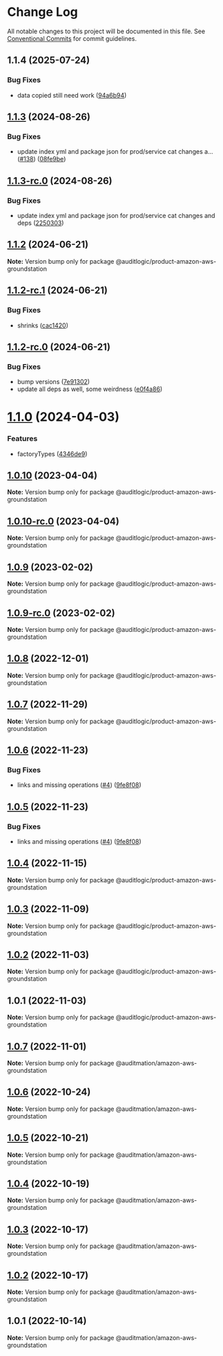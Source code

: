 # Change Log

All notable changes to this project will be documented in this file.
See [Conventional Commits](https://conventionalcommits.org) for commit guidelines.

## 1.1.4 (2025-07-24)


### Bug Fixes

* data copied still need work ([94a6b94](https://github.com/zerobias-org/product/commit/94a6b942fb0516367548599d739529536132755a))





## [1.1.3](https://github.com/auditlogic/product/compare/@auditlogic/product-amazon-aws-groundstation@1.1.2...@auditlogic/product-amazon-aws-groundstation@1.1.3) (2024-08-26)


### Bug Fixes

* update index yml and package json for prod/service cat changes a… ([#138](https://github.com/auditlogic/product/issues/138)) ([08fe9be](https://github.com/auditlogic/product/commit/08fe9beb1c8457462a19bc69caa02e6212d97e1a))





## [1.1.3-rc.0](https://github.com/auditlogic/product/compare/@auditlogic/product-amazon-aws-groundstation@1.1.2...@auditlogic/product-amazon-aws-groundstation@1.1.3-rc.0) (2024-08-26)


### Bug Fixes

* update index yml and package json for prod/service cat changes and deps ([2250303](https://github.com/auditlogic/product/commit/225030363a363608240135b7ebed386b28f01e4b))





## [1.1.2](https://github.com/auditlogic/product/compare/@auditlogic/product-amazon-aws-groundstation@1.1.2-rc.1...@auditlogic/product-amazon-aws-groundstation@1.1.2) (2024-06-21)

**Note:** Version bump only for package @auditlogic/product-amazon-aws-groundstation





## [1.1.2-rc.1](https://github.com/auditlogic/product/compare/@auditlogic/product-amazon-aws-groundstation@1.1.2-rc.0...@auditlogic/product-amazon-aws-groundstation@1.1.2-rc.1) (2024-06-21)


### Bug Fixes

* shrinks ([cac1420](https://github.com/auditlogic/product/commit/cac14200fefcd8183ab69fe89a47bd3f70f563e9))





## [1.1.2-rc.0](https://github.com/auditlogic/product/compare/@auditlogic/product-amazon-aws-groundstation@1.1.0...@auditlogic/product-amazon-aws-groundstation@1.1.2-rc.0) (2024-06-21)


### Bug Fixes

* bump versions ([7e91302](https://github.com/auditlogic/product/commit/7e913023b8b312150ed7762c32fbbe616be71de5))
* update all deps as well, some weirdness ([e0f4a86](https://github.com/auditlogic/product/commit/e0f4a864714e2d3de6bbf3da014d5312fe53be2f))





# [1.1.0](https://github.com/auditlogic/product/compare/@auditlogic/product-amazon-aws-groundstation@1.0.10...@auditlogic/product-amazon-aws-groundstation@1.1.0) (2024-04-03)


### Features

* factoryTypes ([4346de9](https://github.com/auditlogic/product/commit/4346de92693aee892fccf725338ffc7b80ab182b))





## [1.0.10](https://github.com/auditlogic/product/compare/@auditlogic/product-amazon-aws-groundstation@1.0.9...@auditlogic/product-amazon-aws-groundstation@1.0.10) (2023-04-04)

**Note:** Version bump only for package @auditlogic/product-amazon-aws-groundstation





## [1.0.10-rc.0](https://github.com/auditlogic/product/compare/@auditlogic/product-amazon-aws-groundstation@1.0.9...@auditlogic/product-amazon-aws-groundstation@1.0.10-rc.0) (2023-04-04)

**Note:** Version bump only for package @auditlogic/product-amazon-aws-groundstation





## [1.0.9](https://github.com/auditlogic/product/compare/@auditlogic/product-amazon-aws-groundstation@1.0.8...@auditlogic/product-amazon-aws-groundstation@1.0.9) (2023-02-02)

**Note:** Version bump only for package @auditlogic/product-amazon-aws-groundstation





## [1.0.9-rc.0](https://github.com/auditlogic/product/compare/@auditlogic/product-amazon-aws-groundstation@1.0.8...@auditlogic/product-amazon-aws-groundstation@1.0.9-rc.0) (2023-02-02)

**Note:** Version bump only for package @auditlogic/product-amazon-aws-groundstation





## [1.0.8](https://github.com/auditlogic/product/compare/@auditlogic/product-amazon-aws-groundstation@1.0.7...@auditlogic/product-amazon-aws-groundstation@1.0.8) (2022-12-01)

**Note:** Version bump only for package @auditlogic/product-amazon-aws-groundstation





## [1.0.7](https://github.com/auditlogic/product/compare/@auditlogic/product-amazon-aws-groundstation@1.0.6...@auditlogic/product-amazon-aws-groundstation@1.0.7) (2022-11-29)

**Note:** Version bump only for package @auditlogic/product-amazon-aws-groundstation





## [1.0.6](https://github.com/auditlogic/product/compare/@auditlogic/product-amazon-aws-groundstation@1.0.4...@auditlogic/product-amazon-aws-groundstation@1.0.6) (2022-11-23)


### Bug Fixes

* links and missing operations ([#4](https://github.com/auditlogic/product/issues/4)) ([9fe8f08](https://github.com/auditlogic/product/commit/9fe8f08fe7c57fdb79f991ac35bd6ac2e7dcad38))





## [1.0.5](https://github.com/auditlogic/product/compare/@auditlogic/product-amazon-aws-groundstation@1.0.4...@auditlogic/product-amazon-aws-groundstation@1.0.5) (2022-11-23)


### Bug Fixes

* links and missing operations ([#4](https://github.com/auditlogic/product/issues/4)) ([9fe8f08](https://github.com/auditlogic/product/commit/9fe8f08fe7c57fdb79f991ac35bd6ac2e7dcad38))





## [1.0.4](https://github.com/auditlogic/product/compare/@auditlogic/product-amazon-aws-groundstation@1.0.3...@auditlogic/product-amazon-aws-groundstation@1.0.4) (2022-11-15)

**Note:** Version bump only for package @auditlogic/product-amazon-aws-groundstation





## [1.0.3](https://github.com/auditlogic/product/compare/@auditlogic/product-amazon-aws-groundstation@1.0.2...@auditlogic/product-amazon-aws-groundstation@1.0.3) (2022-11-09)

**Note:** Version bump only for package @auditlogic/product-amazon-aws-groundstation





## [1.0.2](https://github.com/auditlogic/product/compare/@auditlogic/product-amazon-aws-groundstation@1.0.1...@auditlogic/product-amazon-aws-groundstation@1.0.2) (2022-11-03)

**Note:** Version bump only for package @auditlogic/product-amazon-aws-groundstation





## 1.0.1 (2022-11-03)

**Note:** Version bump only for package @auditlogic/product-amazon-aws-groundstation





## [1.0.7](https://github.com/auditmation/store-content/compare/@auditmation/amazon-aws-groundstation@1.0.6...@auditmation/amazon-aws-groundstation@1.0.7) (2022-11-01)

**Note:** Version bump only for package @auditmation/amazon-aws-groundstation





## [1.0.6](https://github.com/auditmation/store-content/compare/@auditmation/amazon-aws-groundstation@1.0.5...@auditmation/amazon-aws-groundstation@1.0.6) (2022-10-24)

**Note:** Version bump only for package @auditmation/amazon-aws-groundstation





## [1.0.5](https://github.com/auditmation/store-content/compare/@auditmation/amazon-aws-groundstation@1.0.4...@auditmation/amazon-aws-groundstation@1.0.5) (2022-10-21)

**Note:** Version bump only for package @auditmation/amazon-aws-groundstation





## [1.0.4](https://github.com/auditmation/store-content/compare/@auditmation/amazon-aws-groundstation@1.0.3...@auditmation/amazon-aws-groundstation@1.0.4) (2022-10-19)

**Note:** Version bump only for package @auditmation/amazon-aws-groundstation





## [1.0.3](https://github.com/auditmation/store-content/compare/@auditmation/amazon-aws-groundstation@1.0.2...@auditmation/amazon-aws-groundstation@1.0.3) (2022-10-17)

**Note:** Version bump only for package @auditmation/amazon-aws-groundstation





## [1.0.2](https://github.com/auditmation/store-content/compare/@auditmation/amazon-aws-groundstation@1.0.1...@auditmation/amazon-aws-groundstation@1.0.2) (2022-10-17)

**Note:** Version bump only for package @auditmation/amazon-aws-groundstation





## 1.0.1 (2022-10-14)

**Note:** Version bump only for package @auditmation/amazon-aws-groundstation

